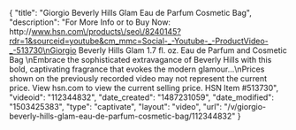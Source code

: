 {
    "title": "Giorgio Beverly Hills Glam Eau de Parfum   Cosmetic Bag",
    "description": "For More Info or to Buy Now: http:\/\/www.hsn.com\/products\/seo\/8240145?rdr=1&sourceid=youtube&cm_mmc=Social-_-Youtube-_-ProductVideo-_-513730\nGiorgio Beverly Hills Glam 1.7 fl. oz. Eau de Parfum and Cosmetic Bag  \nEmbrace the sophisticated extravagance of Beverly Hills with this bold, captivating fragrance that evokes the modern glamour...\nPrices shown on the previously recorded video may not represent the current price.  View hsn.com to view the current selling price. HSN Item #513730",
    "videoid": "112344832",
    "date_created": "1487231059",
    "date_modified": "1503425383",
    "type": "captivate",
    "layout": "video",
    "url": "\/v\/giorgio-beverly-hills-glam-eau-de-parfum-cosmetic-bag\/112344832"
}